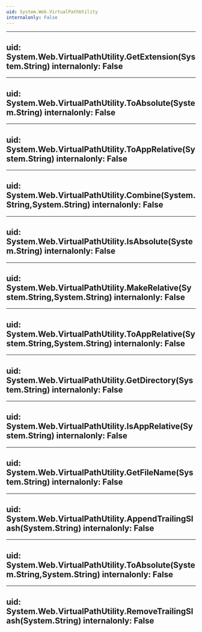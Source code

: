 ```yaml
---
uid: System.Web.VirtualPathUtility
internalonly: False
---
```


---
uid: System.Web.VirtualPathUtility.GetExtension(System.String)
internalonly: False
---

---
uid: System.Web.VirtualPathUtility.ToAbsolute(System.String)
internalonly: False
---

---
uid: System.Web.VirtualPathUtility.ToAppRelative(System.String)
internalonly: False
---

---
uid: System.Web.VirtualPathUtility.Combine(System.String,System.String)
internalonly: False
---

---
uid: System.Web.VirtualPathUtility.IsAbsolute(System.String)
internalonly: False
---

---
uid: System.Web.VirtualPathUtility.MakeRelative(System.String,System.String)
internalonly: False
---

---
uid: System.Web.VirtualPathUtility.ToAppRelative(System.String,System.String)
internalonly: False
---

---
uid: System.Web.VirtualPathUtility.GetDirectory(System.String)
internalonly: False
---

---
uid: System.Web.VirtualPathUtility.IsAppRelative(System.String)
internalonly: False
---

---
uid: System.Web.VirtualPathUtility.GetFileName(System.String)
internalonly: False
---

---
uid: System.Web.VirtualPathUtility.AppendTrailingSlash(System.String)
internalonly: False
---

---
uid: System.Web.VirtualPathUtility.ToAbsolute(System.String,System.String)
internalonly: False
---

---
uid: System.Web.VirtualPathUtility.RemoveTrailingSlash(System.String)
internalonly: False
---
